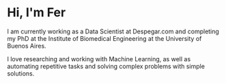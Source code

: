 # Hi, I'm Fer

I am currently working as a Data Scientist at Despegar.com and completing my PhD at the Institute of Biomedical Engineering at the University of Buenos Aires.

I love researching and working with Machine Learning, as well as automating repetitive tasks and solving complex problems with simple solutions.
